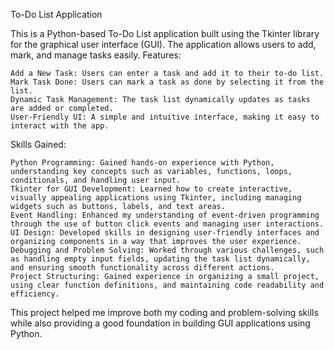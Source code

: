 To-Do List Application

This is a Python-based To-Do List application built using the Tkinter library for the graphical user interface (GUI). The application allows users to add, mark, and manage tasks easily.
Features:

    Add a New Task: Users can enter a task and add it to their to-do list.
    Mark Task Done: Users can mark a task as done by selecting it from the list.
    Dynamic Task Management: The task list dynamically updates as tasks are added or completed.
    User-Friendly UI: A simple and intuitive interface, making it easy to interact with the app.

Skills Gained:

    Python Programming: Gained hands-on experience with Python, understanding key concepts such as variables, functions, loops, conditionals, and handling user input.
    Tkinter for GUI Development: Learned how to create interactive, visually appealing applications using Tkinter, including managing widgets such as buttons, labels, and text areas.
    Event Handling: Enhanced my understanding of event-driven programming through the use of button click events and managing user interactions.
    UI Design: Developed skills in designing user-friendly interfaces and organizing components in a way that improves the user experience.
    Debugging and Problem Solving: Worked through various challenges, such as handling empty input fields, updating the task list dynamically, and ensuring smooth functionality across different actions.
    Project Structuring: Gained experience in organizing a small project, using clear function definitions, and maintaining code readability and efficiency.

This project helped me improve both my coding and problem-solving skills while also providing a good foundation in building GUI applications using Python.
